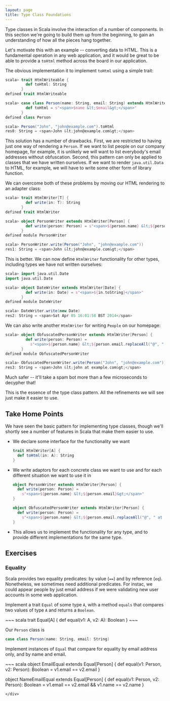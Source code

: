 ```yaml
---
layout: page
title: Type Class Foundations
---
```


Type classes in Scala involve the interaction of a number of components. In this section we're going to build them up from the beginning, to gain an understanding of how all the pieces hang together.

Let's motivate this with an example -- converting data to HTML. This is a fundamental operation in any web application, and it would be great to be able to provide a `toHtml` method across the board in our application.

The obvious implementation it to implement `toHtml` using a simple trait:

~~~ scala
scala> trait HtmlWriteable {
         def toHtml: String
       }
defined trait HtmlWriteable

scala> case class Person(name: String, email: String) extends HtmlWriteable {
         def toHtml = s"<span>$name &lt;$email&gt;</span>"
       }
defined class Person

scala> Person("John", "john@example.com").toHtml
res0: String = <span>John &lt;john@example.com&gt;</span>
~~~

This solution has a number of drawbacks. First, we are restricted to having just one way of rendering a `Person`. If we want to list people on our company homepage, for example, it is unlikely we will want to list everybody's email addresses without obfuscation. Second, this pattern can only be applied to classes that we have written ourselves. If we want to render `java.util.Data` to HTML, for example, we will have to write some other form of library function.

We can overcome both of these problems by moving our HTML rendering to an adapter class:

~~~ scala
scala> trait HtmlWriter[T] {
         def write(in: T): String
       }
defined trait HtmlWriter

scala> object PersonWriter extends HtmlWriter[Person] {
         def write(person: Person) = s"<span>${person.name} &lt;${person.email}&gt;</span>"
       }
defined module PersonWriter

scala> PersonWriter.write(Person("John", "john@example.com"))
res1: String = <span>John &lt;john@example.com&gt;</span>
~~~

This is better. We can now define `HtmlWriter` functionality for other types, including types we have not written ourselves:

~~~ scala
scala> import java.util.Date
import java.util.Date

scala> object DateWriter extends HtmlWriter[Date] {
         def write(in: Date) = s"<span>${in.toString}</span>"
       }
defined module DateWriter

scala> DateWriter.write(new Date)
res2: String = <span>Sat Apr 05 16:01:58 BST 2014</span>
~~~

We can also write another `HtmlWriter` for writing `People` on our homepage:

~~~ scala
scala> object ObfuscatedPersonWriter extends HtmlWriter[Person] {
         def write(person: Person) =
           s"<span>${person.name} &lt;${person.email.replaceAll("@", " at ")}&gt;</span>"
       }
defined module ObfuscatedPersonWriter

scala> ObfuscatedPersonWriter.write(Person("John", "john@example.com"))
res3: String = <span>John &lt;john at example.com&gt;</span>
~~~

Much safer -- it'll take a spam bot more than a few microseconds to decypher that!

This is the essence of the type class pattern. All the refinements we will see just make it easier to use.

## Take Home Points

We have seen the basic pattern for implementing type classes, though we'll shortly see a number of features in Scala that make them easier to use.

- We declare some interface for the functionality we want

  ~~~ scala
  trait HtmlWriter[A] {
    def toHtml(in: A): String
  }
  ~~~
- We write adaptors for each concrete class we want to use and for each different situation we want to use it in

  ~~~ scala
  object PersonWriter extends HtmlWriter[Person] {
    def write(person: Person) =
      s"<span>${person.name} &lt;${person.email}&gt;</span>"
  }

  object ObfuscatedPersonWriter extends HtmlWriter[Person] {
    def write(person: Person) =
      s"<span>${person.name} &lt;${person.email.replaceAll("@", " at ")}&gt;</span>"
  }
  ~~~
- This allows us to implement the functionality for any type, and to provide different implementations for the same type.

## Exercises

### Equality

Scala provides two equality predicates: by value (`==`) and by reference (`eq`). Nonetheless, we sometimes need additional predicates. For instac, we could appear people by just email address if we were validating new user accounts in some web application.

Implement a trait `Equal` of some type `A`, with a method `equals` that compares two values of type `A` and returns a `Boolean`.

<div class="solution">
~~~ scala
trait Equal[A] {
  def equal(v1: A, v2: A): Boolean
}
~~~
</div>

Our `Person` class is

~~~ scala
case class Person(name: String, email: String)
~~~

Implement instances of `Equal` that compare for equality by email address only, and by name and email.

<div class="solution">
~~~ scala
object EmailEqual extends Equal[Person] {
  def equal(v1: Person, v2: Person): Boolean =
    v1.email == v2.email
}

object NameEmailEqual extends Equal[Person] {
  def equal(v1: Person, v2: Person): Boolean =
    v1.email == v2.email && v1.name == v2.name
}
~~~
</div>
